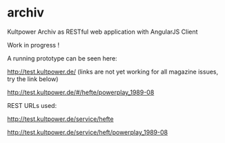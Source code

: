 archiv
======

Kultpower Archiv as RESTful web application with AngularJS Client

Work in progress !


A running prototype can be seen here:

http://test.kultpower.de/ (links are not yet working for all magazine issues, try the link below)

http://test.kultpower.de/#/hefte/powerplay_1989-08


REST URLs used:

http://test.kultpower.de/service/hefte

http://test.kultpower.de/service/heft/powerplay_1989-08
